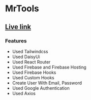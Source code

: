 # MrTools	

## [Live link](https://mrtools.monir.blog/)

### Features
- Used Tailwindcss
- Used DaisyUi
- Used React Router
- Used Firebase and Firebase Hosting
- Used Firebase Hooks
- Used Custom Hooks
- Create User With Email, Password
- Used Google Authentication
- Used Axios


